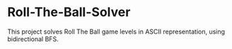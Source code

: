 # Roll-The-Ball-Solver

This project solves Roll The Ball game levels in ASCII representation, using bidirectional BFS.